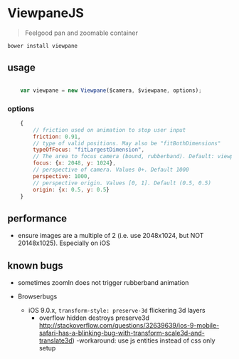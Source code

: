 # ViewpaneJS

> Feelgood pan and zoomable container


`bower install viewpane`


## usage


```javascript

    var viewpane = new Viewpane($camera, $viewpane, options);

```


### options

```javascript
    {
        // friction used on animation to stop user input
        friction: 0.91,             
        // type of valid positions. May also be "fitBothDimensions"
        typeOfFocus: "fitLargestDimension",     
        // The area to focus camera (bound, rubberband). Default: viewpane-element dimensions
        focus: {x: 2048, y: 1024},
        // perspective of camera. Values 0+. Default 1000  
        perspective: 1000,      
        // perspective origin. Values [0, 1]. Default (0.5, 0.5)    
        origin: {x: 0.5, y: 0.5}
    }
```


## performance

- ensure images are a multiple of 2 (i.e. use 2048x1024, but NOT 20148x1025). Especially on iOS


## known bugs

- sometimes zoomIn does not trigger rubberband animation

- Browserbugs
    - iOS 9.0.x, `transform-style: preserve-3d` flickering 3d layers
        - overflow hidden destroys preserve3d
            http://stackoverflow.com/questions/32639639/ios-9-mobile-safari-has-a-blinking-bug-with-transform-scale3d-and-translate3d)
        -workaround: use js entities instead of css only setup
